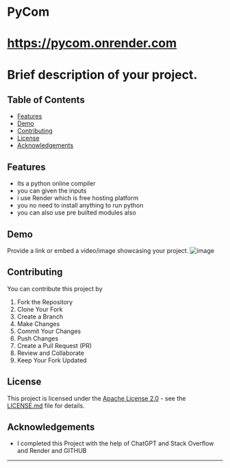# PyCom
# https://pycom.onrender.com
# Brief description of your project.

## Table of Contents
- [Features](#features)
- [Demo](#demo)
- [Contributing](#contributing)
- [License](#license)
- [Acknowledgements](#acknowledgements)

## Features

- Its a python online compiler
- you can given the inputs 
- i use Render which is free hosting platform
- you no need to install anything to run python
- you can also use pre builted modules also

## Demo

Provide a link or embed a video/image showcasing your project.
![image](https://github.com/chandusurisetty/PythonOnlineCompiler/assets/68140710/336c6208-d3cd-4540-a9ba-70cd33774e47)


## Contributing

You can contribute this project by 
1. Fork the Repository
2. Clone Your Fork
3. Create a Branch
4. Make Changes
5. Commit Your Changes
6. Push Changes
7. Create a Pull Request (PR)
8. Review and Collaborate
9. Keep Your Fork Updated


## License

This project is licensed under the [Apache License 2.0](LICENSE.md) - see the [LICENSE.md](LICENSE.md) file for details.

## Acknowledgements

- I completed this Project with the help of ChatGPT and Stack Overflow and Render and GITHUB

---



